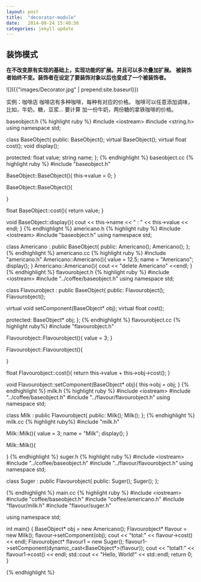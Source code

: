 ```yaml
---
layout: post
title:  "decorator-module"
date:   2014-08-24 15:40:56
categories: jekyll update
---
```

## 装饰模式
**在不改变原有实现的基础上，实现功能的扩展。并且可以多次叠加扩展。**
**被装饰者始终不变。装饰者在设定了要装饰对象以后也变成了一个被装饰者。**

![]({{"images/Decorator.jpg" | prepend:site.baseurl}})

实例：咖啡店
咖啡店有多种咖啡，每种有对应的价格。
咖啡可以任意添加调味，比如，牛奶，糖，豆浆…
要计算 加一份牛奶，两份糖的拿铁咖啡的价格。

baseobject.h
{% highlight ruby %}
\#include \<iostream\>
\#include \<string.h\>
using namespace std;

class BaseObject{
public:
BaseObject();
virtual BaseObject();
virtual float cost();
void display();

protected:
float value;
string name;
};
{% endhighlight %}
baseobject.cc
{% highlight ruby %}
\#include "baseobject.h"

BaseObject::BaseObject(){
this-\>value = 0;
}

BaseObject::BaseObject(){

}

float BaseObject::cost(){
return value;
}

void BaseObject::display(){
cout \<\< this-\>name \<\< " : " \<\< this-\>value \<\< endl;
}
{% endhighlight %}
americano.h
{% highlight ruby %}
\#include \<iostream\>
\#include "baseobject.h"
using namespace std;

class Americano : public BaseObject{
public:
Americano();
Americano();
};
{% endhighlight %}
americano.cc
{% highlight ruby %}
\#include "americano.h"
Americano::Americano(){
value = 12.5;
name = "Americano";
display();
}
Americano::Americano(){
cout \<\< "delete Americano" \<\<endl;
}
{% endhighlight %}
flavourobject.h
{% highlight ruby %}
\#include \<iostream\>
\#include "../coffee/baseobject.h"
using namespace std;

class Flavourobject : public BaseObject{
public:
Flavourobject();
Flavourobject();

virtual void setComponent(BaseObject* obj);
virtual float cost();

protected:
BaseObject* obj;
};
{% endhighlight %}
flavourobject.cc
{% highlight ruby%}
\#include "flavourobject.h"

Flavourobject::Flavourobject(){
value = 3;
}

Flavourobject::Flavourobject(){

}

float Flavourobject::cost(){
return this-\>value + this-\>obj-\>cost();
}

void Flavourobject::setComponent(BaseObject* obj){
this-\>obj = obj;
}
{% endhighlight %}
milk.h
{% highlight ruby %}
\#include \<iostream\>
\#include "../coffee/baseobject.h"
\#include "../flavour/flavourobject.h"
using namespace std;

class Milk : public Flavourobject{
public:
Milk();
Milk();
};
{% endhighlight %}
milk.cc
{% highlight ruby%}
\#include "milk.h"

Milk::Milk(){
value = 3;
name = "Milk";
display();
}

Milk::Milk(){

}
{% endhighlight %}
suger.h
{% highlight ruby %}
\#include \<iostream\>
\#include "../coffee/baseobject.h"
\#include "../flavour/flavourobject.h"
using namespace std;

class Suger : public Flavourobject{
public:
Suger();
Suger();
};

{% endhighlight %}
main.cc
{% highlight ruby %}
\#include \<iostream\>
\#include "coffee/baseobject.h"
\#include "coffee/americano.h"
\#include "flavour/milk.h"
\#include "flavour/suger.h"

using namespace std;

int main() {
BaseObject* obj = new Americano();
Flavourobject* flavour = new Milk();
flavour-\>setComponent(obj);
cout \<\< "total:" \<\< flavour-\>cost() \<\< endl;
Flavourobject* flavour1 = new Suger();
flavour1-\>setComponent(dynamic_cast\<BaseObject*\>(flavour));
cout \<\< "total1:" \<\< flavour1-\>cost() \<\< endl;
std::cout \<\< "Hello, World!" \<\< std::endl;
return 0;
}

{% endhighlight %}


